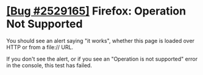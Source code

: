 [\[Bug \#2529165\]](http://yuilibrary.com/projects/yui3/ticket/2529165) Firefox: Operation Not Supported
========================================================================================================

You should see an alert saying "it works", whether this page is loaded over HTTP or from a file:// URL.

If you don't see the alert, or if you see an "Operation is not supported" error in the console, this test has failed.
